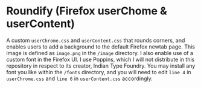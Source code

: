 # Roundify (Firefox userChome & userContent)
A custom `userChrome.css` and `userContent.css` that rounds corners, and enables users to add a background to the default Firefox newtab page. This image is defined as `image.png` in the `/image` directory. I also enable use of a custom font in the Firefox UI. I use Poppins, which I will not distribute in this repository in respect to its creator, Indian Type Foundry. You may install any font you like within the `/fonts` directory, and you will need to edit `line 4` in `userChrome.css` and `line 6` in `userContent.css` accordingly.